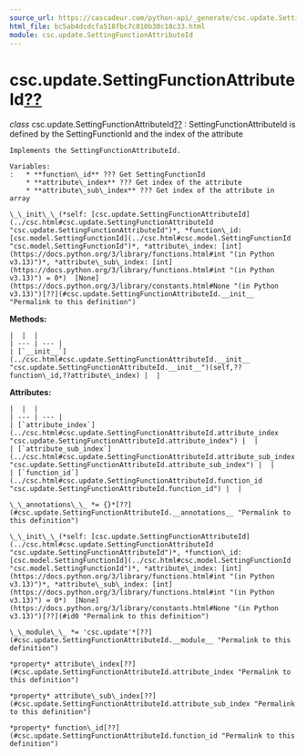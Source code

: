 ```yaml
---
source_url: https://cascadeur.com/python-api/_generate/csc.update.SettingFunctionAttributeId.html
html_file: bc5ab4dcdcfa518fbc7c810b30c18c33.html
module: csc.update.SettingFunctionAttributeId
---
```


# csc.update.SettingFunctionAttributeId[??](#csc-update-settingfunctionattributeid "Permalink to this heading")

*class* csc.update.SettingFunctionAttributeId[??](#csc.update.SettingFunctionAttributeId "Permalink to this definition")
:   SettingFunctionAttributeId is defined by the SettingFunctionId and the index of the attribute

    Implements the SettingFunctionAttributeId.

    Variables:
    :   * **function\_id** ??? Get SettingFunctionId
        * **attribute\_index** ??? Get index of the attribute
        * **attribute\_sub\_index** ??? Get index of the attribute in array

    \_\_init\_\_(*self: [csc.update.SettingFunctionAttributeId](../csc.html#csc.update.SettingFunctionAttributeId "csc.update.SettingFunctionAttributeId")*, *function\_id: [csc.model.SettingFunctionId](../csc.html#csc.model.SettingFunctionId "csc.model.SettingFunctionId")*, *attribute\_index: [int](https://docs.python.org/3/library/functions.html#int "(in Python v3.13)")*, *attribute\_sub\_index: [int](https://docs.python.org/3/library/functions.html#int "(in Python v3.13)") = 0*)  [None](https://docs.python.org/3/library/constants.html#None "(in Python v3.13)")[??](#csc.update.SettingFunctionAttributeId.__init__ "Permalink to this definition")

    
**Methods:**

    |  |  |
    | --- | --- |
    | [`__init__`](../csc.html#csc.update.SettingFunctionAttributeId.__init__ "csc.update.SettingFunctionAttributeId.__init__")(self,??function\_id,??attribute\_index) |  |

    
**Attributes:**

    |  |  |
    | --- | --- |
    | [`attribute_index`](../csc.html#csc.update.SettingFunctionAttributeId.attribute_index "csc.update.SettingFunctionAttributeId.attribute_index") |  |
    | [`attribute_sub_index`](../csc.html#csc.update.SettingFunctionAttributeId.attribute_sub_index "csc.update.SettingFunctionAttributeId.attribute_sub_index") |  |
    | [`function_id`](../csc.html#csc.update.SettingFunctionAttributeId.function_id "csc.update.SettingFunctionAttributeId.function_id") |  |

    \_\_annotations\_\_ *= {}*[??](#csc.update.SettingFunctionAttributeId.__annotations__ "Permalink to this definition")

    \_\_init\_\_(*self: [csc.update.SettingFunctionAttributeId](../csc.html#csc.update.SettingFunctionAttributeId "csc.update.SettingFunctionAttributeId")*, *function\_id: [csc.model.SettingFunctionId](../csc.html#csc.model.SettingFunctionId "csc.model.SettingFunctionId")*, *attribute\_index: [int](https://docs.python.org/3/library/functions.html#int "(in Python v3.13)")*, *attribute\_sub\_index: [int](https://docs.python.org/3/library/functions.html#int "(in Python v3.13)") = 0*)  [None](https://docs.python.org/3/library/constants.html#None "(in Python v3.13)")[??](#id0 "Permalink to this definition")

    \_\_module\_\_ *= 'csc.update'*[??](#csc.update.SettingFunctionAttributeId.__module__ "Permalink to this definition")

    *property* attribute\_index[??](#csc.update.SettingFunctionAttributeId.attribute_index "Permalink to this definition")

    *property* attribute\_sub\_index[??](#csc.update.SettingFunctionAttributeId.attribute_sub_index "Permalink to this definition")

    *property* function\_id[??](#csc.update.SettingFunctionAttributeId.function_id "Permalink to this definition")